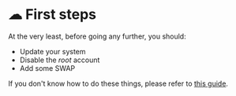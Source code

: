 # ☁ First steps

At the very least, before going any further, you should:

* Update your system
* Disable the _root_ account
* Add some SWAP

If you don't know how to do these things, please refer to [this guide](https://gist.github.com/lokhman/cc716d2e2d373dd696b2d9264c0287a3).&#x20;
